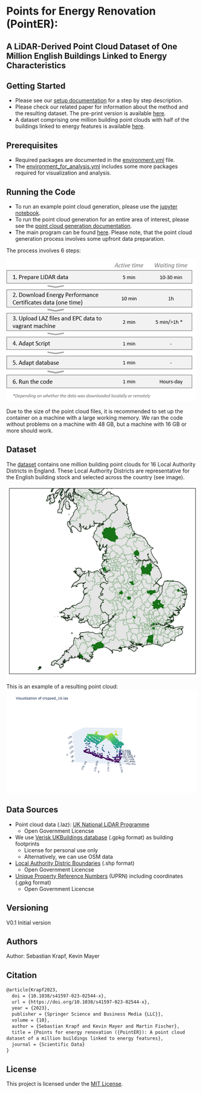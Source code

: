 # Points for Energy Renovation (PointER): 
## A LiDAR-Derived Point Cloud Dataset of One Million English Buildings Linked to Energy Characteristics

## Getting Started
- Please see our [setup documentation](documentation/DB_CONTAINER_SETUP.md) for a step by step description.
- Please check our related paper for information about the method and the resulting dataset.
The pre-print version is available [here](https://arxiv.org/abs/2306.16020). 
- A dataset comprising one million building point clouds with half of the buildings linked to energy features is available [here](https://mediatum.ub.tum.de/1713501).

## Prerequisites
- Required packages are documented in the [environment.yml](environment.yml) file. 
- The [environment_for_analysis.yml](environment_for_analysis.yml) includes some more packages required for visualization and analysis.

## Running the Code
- To run an example point cloud generation, please use the [jupyter notebook](experimentation/building_pointcloud_generation.ipynb).
- To run the point cloud generation for an entire area of interest, please see the [point cloud generation documentation](documentation/RUN_POINTCLOUD_GENERATION.md).
- The main program can be found [here](src/building_pointcloud_main.py). Please note, that the point cloud generation process involves some upfront data preparation.

The process involves 6 steps:

![img](/assets/images/overview.png)

Due to the size of the point cloud files, it is recommended to set up the container on a machine with a large working memory. 
We ran the code without problems on a machine with 48 GB, but a machine with 16 GB or more should work.

## Dataset
The [dataset](https://mediatum.ub.tum.de/1713501) contains one million building point clouds for 16 Local Authority Districts in England.
These Local Authority Districts are representative for the English building stock and selected across the country (see image).

![img](/assets/images/LAD_selected.png)

This is an example of a resulting point cloud:
![img](/assets/images/example.png)

## Data Sources
- Point cloud data (.laz): [UK National LiDAR Programme](https://www.data.gov.uk/dataset/f0db0249-f17b-4036-9e65-309148c97ce4/national-lidar-programme)
  - Open Government Licencse
- We use [Verisk UKBuildings database](https://www.verisk.com/en-gb/3d-visual-intelligence/products/ukbuildings/) (.gpkg format) as building footprints
  - License for personal use only
  - Alternatively, we can use OSM data
- [Local Authority Distric Boundaries](https://geoportal.statistics.gov.uk/) (.shp format) 
  - Open Government Licencse
- [Unique Property Reference Numbers](https://www.ordnancesurvey.co.uk/business-government/products/open-uprn) (UPRN) including coordinates (.gpkg format) 
  - Open Government Licencse


## Versioning
V0.1 Initial version

## Authors
Author: Sebastian Krapf, Kevin Mayer

## Citation

    @article{Krapf2023,
      doi = {10.1038/s41597-023-02544-x},
      url = {https://doi.org/10.1038/s41597-023-02544-x},
      year = {2023},
      publisher = {Springer Science and Business Media {LLC}},
      volume = {10},
      author = {Sebastian Krapf and Kevin Mayer and Martin Fischer},
      title = {Points for energy renovation ({PointER}): A point cloud dataset of a million buildings linked to energy features},
      journal = {Scientific Data}
    }

## License
This project is licensed under the [MIT License](LICENSE).
